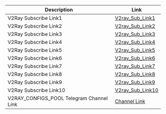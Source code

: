 | Description                                      | Link                                                                                                                        |
|--------------------------------------------------|-----------------------------------------------------------------------------------------------------------------------------|
| V2Ray Subscribe Link1                            | [V2ray_Sub_Link1](https://raw.githubusercontent.com/V2RAYCONFIGSPOOL/V2RAY_SUB/refs/heads/main/v2ray_configs_no1.txt)       |
| V2Ray Subscribe Link2                            | [V2ray_Sub_Link2](https://raw.githubusercontent.com/V2RAYCONFIGSPOOL/V2RAY_SUB/refs/heads/main/v2ray_configs_no2.txt)       |
| V2Ray Subscribe Link3                            | [V2ray_Sub_Link3](https://raw.githubusercontent.com/V2RAYCONFIGSPOOL/V2RAY_SUB/refs/heads/main/v2ray_configs_no3.txt)       |
| V2Ray Subscribe Link4                            | [V2ray_Sub_Link4](https://raw.githubusercontent.com/V2RAYCONFIGSPOOL/V2RAY_SUB/refs/heads/main/v2ray_configs_no4.txt)       |
| V2Ray Subscribe Link5                            | [V2ray_Sub_Link5](https://raw.githubusercontent.com/V2RAYCONFIGSPOOL/V2RAY_SUB/refs/heads/main/v2ray_configs_no5.txt)       |
| V2Ray Subscribe Link6                            | [V2ray_Sub_Link6](https://raw.githubusercontent.com/V2RAYCONFIGSPOOL/V2RAY_SUB/refs/heads/main/v2ray_configs_no6.txt)       |
| V2Ray Subscribe Link7                            | [V2ray_Sub_Link7](https://raw.githubusercontent.com/V2RAYCONFIGSPOOL/V2RAY_SUB/refs/heads/main/v2ray_configs_no7.txt)       |
| V2Ray Subscribe Link8                            | [V2ray_Sub_Link8](https://raw.githubusercontent.com/V2RAYCONFIGSPOOL/V2RAY_SUB/refs/heads/main/v2ray_configs_no8.txt)       |
| V2Ray Subscribe Link9                            | [V2ray_Sub_Link9](https://raw.githubusercontent.com/V2RAYCONFIGSPOOL/V2RAY_SUB/refs/heads/main/v2ray_configs_no9.txt)       |
| V2Ray Subscribe Link10                           | [V2ray_Sub_Link10](https://raw.githubusercontent.com/V2RAYCONFIGSPOOL/V2RAY_SUB/refs/heads/main/v2ray_configs_no10.txt)     |
| V2RAY_CONFIGS_POOL Telegram Channel Link         | [Channel Link](https://t.me/v2ray_configs_pool)                                                                             |
